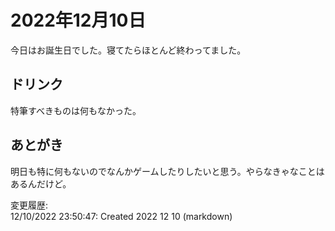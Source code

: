 # 2022年12月10日

今日はお誕生日でした。寝てたらほとんど終わってました。

## ドリンク

特筆すべきものは何もなかった。

## あとがき

明日も特に何もないのでなんかゲームしたりしたいと思う。やらなきゃなことはあるんだけど。

変更履歴:  
12/10/2022 23:50:47: Created 2022 12 10 (markdown)  
